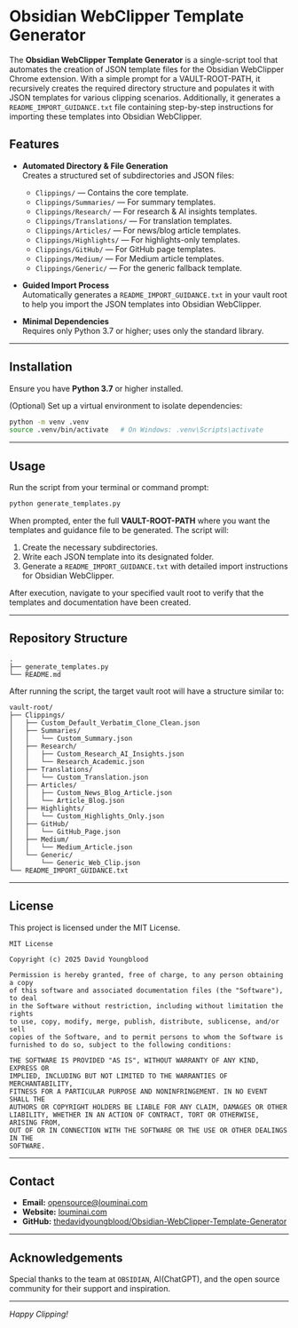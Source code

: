 # Obsidian WebClipper Template Generator

The **Obsidian WebClipper Template Generator** is a single-script tool that automates the creation of JSON template files for the Obsidian WebClipper Chrome extension. With a simple prompt for a VAULT-ROOT-PATH, it recursively creates the required directory structure and populates it with JSON templates for various clipping scenarios. Additionally, it generates a `README_IMPORT_GUIDANCE.txt` file containing step-by-step instructions for importing these templates into Obsidian WebClipper.

## Features

- **Automated Directory & File Generation**  
  Creates a structured set of subdirectories and JSON files:
  - `Clippings/` &mdash; Contains the core template.
  - `Clippings/Summaries/` &mdash; For summary templates.
  - `Clippings/Research/` &mdash; For research & AI insights templates.
  - `Clippings/Translations/` &mdash; For translation templates.
  - `Clippings/Articles/` &mdash; For news/blog article templates.
  - `Clippings/Highlights/` &mdash; For highlights-only templates.
  - `Clippings/GitHub/` &mdash; For GitHub page templates.
  - `Clippings/Medium/` &mdash; For Medium article templates.
  - `Clippings/Generic/` &mdash; For the generic fallback template.
  
- **Guided Import Process**  
  Automatically generates a `README_IMPORT_GUIDANCE.txt` in your vault root to help you import the JSON templates into Obsidian WebClipper.

- **Minimal Dependencies**  
  Requires only Python 3.7 or higher; uses only the standard library.

---

## Installation

Ensure you have **Python 3.7** or higher installed.

(Optional) Set up a virtual environment to isolate dependencies:

```bash
python -m venv .venv
source .venv/bin/activate   # On Windows: .venv\Scripts\activate
```

---

## Usage

Run the script from your terminal or command prompt:

```bash
python generate_templates.py
```

When prompted, enter the full **VAULT-ROOT-PATH** where you want the templates and guidance file to be generated. The script will:

1. Create the necessary subdirectories.
2. Write each JSON template into its designated folder.
3. Generate a `README_IMPORT_GUIDANCE.txt` with detailed import instructions for Obsidian WebClipper.

After execution, navigate to your specified vault root to verify that the templates and documentation have been created.

---

## Repository Structure

```
.
├── generate_templates.py
└── README.md
```

After running the script, the target vault root will have a structure similar to:

```
vault-root/
├── Clippings/
│   ├── Custom_Default_Verbatim_Clone_Clean.json
│   ├── Summaries/
│   │   └── Custom_Summary.json
│   ├── Research/
│   │   ├── Custom_Research_AI_Insights.json
│   │   └── Research_Academic.json
│   ├── Translations/
│   │   └── Custom_Translation.json
│   ├── Articles/
│   │   ├── Custom_News_Blog_Article.json
│   │   └── Article_Blog.json
│   ├── Highlights/
│   │   └── Custom_Highlights_Only.json
│   ├── GitHub/
│   │   └── GitHub_Page.json
│   ├── Medium/
│   │   └── Medium_Article.json
│   └── Generic/
│       └── Generic_Web_Clip.json
└── README_IMPORT_GUIDANCE.txt
```

---

## License

This project is licensed under the MIT License.

```
MIT License

Copyright (c) 2025 David Youngblood

Permission is hereby granted, free of charge, to any person obtaining a copy
of this software and associated documentation files (the "Software"), to deal
in the Software without restriction, including without limitation the rights
to use, copy, modify, merge, publish, distribute, sublicense, and/or sell
copies of the Software, and to permit persons to whom the Software is
furnished to do so, subject to the following conditions:

THE SOFTWARE IS PROVIDED "AS IS", WITHOUT WARRANTY OF ANY KIND, EXPRESS OR
IMPLIED, INCLUDING BUT NOT LIMITED TO THE WARRANTIES OF MERCHANTABILITY,
FITNESS FOR A PARTICULAR PURPOSE AND NONINFRINGEMENT. IN NO EVENT SHALL THE
AUTHORS OR COPYRIGHT HOLDERS BE LIABLE FOR ANY CLAIM, DAMAGES OR OTHER
LIABILITY, WHETHER IN AN ACTION OF CONTRACT, TORT OR OTHERWISE, ARISING FROM,
OUT OF OR IN CONNECTION WITH THE SOFTWARE OR THE USE OR OTHER DEALINGS IN THE
SOFTWARE.
```

---

## Contact

- **Email:** [opensource@louminai.com](mailto:opensource@louminai.com)
- **Website:** [louminai.com](http://louminai.com)
- **GitHub:** [thedavidyoungblood/Obsidian-WebClipper-Template-Generator](https://github.com/thedavidyoungblood/Obsidian-WebClipper-Template-Generator)

---

## Acknowledgements

Special thanks to the team at `OBSIDIAN`, AI(ChatGPT), and the open source community for their support and inspiration.

---

*Happy Clipping!*
